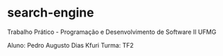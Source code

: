 # search-engine
Trabalho Prático - Programação e Desenvolvimento de Software II UFMG

Aluno: Pedro Augusto Dias Kfuri
Turma: TF2